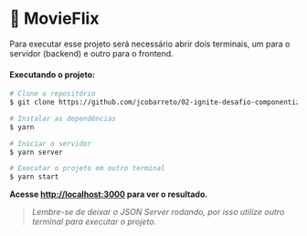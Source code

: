 # :movie_camera: MovieFlix

Para executar esse projeto será necessário abrir dois terminais, um para o servidor (backend) e outro para o frontend.

#### Executando o projeto:

```bash 
# Clone o repositório
$ git clone https://github.com/jcobarreto/02-ignite-desafio-componentizando-app.git
```

```bash 
# Instalar as dependências
$ yarn
```

```bash 
# Iniciar o servidor 
$ yarn server
```

```bash 
# Executar o projeto em outro terminal 
$ yarn start
```

**Acesse <http://localhost:3000> para ver o resultado.**
> _Lembre-se de deixar o JSON Server rodando, por isso utilize outro terminal para executar o projeto._
